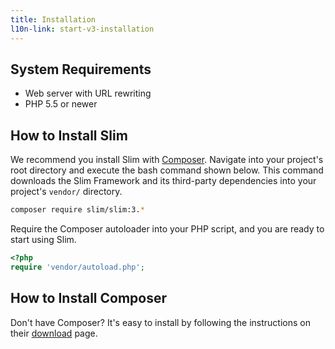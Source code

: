 ```yaml
---
title: Installation
l10n-link: start-v3-installation
---
```


## System Requirements

* Web server with URL rewriting
* PHP 5.5 or newer

## How to Install Slim

We recommend you install Slim with [Composer](https://getcomposer.org/).
Navigate into your project's root directory and execute the bash command
shown below. This command downloads the Slim Framework and its third-party
dependencies into your project's `vendor/` directory.

```bash
composer require slim/slim:3.*
```

Require the Composer autoloader into your PHP script, and you are ready
to start using Slim.

```php
<?php
require 'vendor/autoload.php';
```

## How to Install Composer

Don't have Composer? It's easy to install by following the instructions on their [download](https://getcomposer.org/download/) page.
